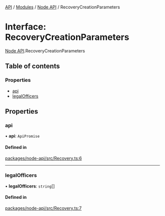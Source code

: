 [API](../API.md) / [Modules](../modules.md) / [Node API](../modules/Node_API.md) / RecoveryCreationParameters

# Interface: RecoveryCreationParameters

[Node API](../modules/Node_API.md).RecoveryCreationParameters

## Table of contents

### Properties

- [api](Node_API.RecoveryCreationParameters.md#api)
- [legalOfficers](Node_API.RecoveryCreationParameters.md#legalofficers)

## Properties

### api

• **api**: `ApiPromise`

#### Defined in

[packages/node-api/src/Recovery.ts:6](https://github.com/logion-network/logion-api/blob/main/packages/node-api/src/Recovery.ts#L6)

___

### legalOfficers

• **legalOfficers**: `string`[]

#### Defined in

[packages/node-api/src/Recovery.ts:7](https://github.com/logion-network/logion-api/blob/main/packages/node-api/src/Recovery.ts#L7)
